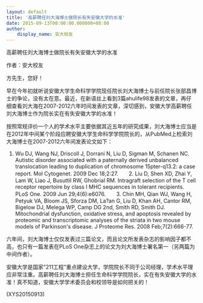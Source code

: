 ```yaml
---
layout: default
title: '高薪聘任刘大海博士做院长有失安徽大学的水准'
date: 2015-09-13T00:00:00.000000+08:00
author:
    display_name: 安大校友
---
```


高薪聘任刘大海博士做院长有失安徽大学的水准

作者：安大校友

方先生，您好！

早在今年初就听说安徽大学生命科学学院现任院长刘大海博士与前任院长张部昌博士的争论，没有太在意。最近，在新语丝上看到3篇ahulife98发表的文章，再仔细查看刘大海在2007-2012六年时间发表的文章，深切感到，安徽大学高薪聘任刘大海博士作为院长实在有失安徽大学的水准！

按照常规评价一个人的学术水平主要依据其近五年的研究成果，刘大海博士应当是在2012年中间某个阶段应聘安徽大学生命科学学院院长的，从PubMed上检索刘大海博士在2007-2012六年间发表论文如下：

1. Wu DJ, Wang NJ, Driscoll J, Dorrani N, Liu D, Sigman M, Schanen NC. Autistic disorder associated with a paternally derived unbalanced translocation leading to duplication of chromosome 15pter-q13.2: a case report. Mol Cytogenet. 2009 Dec 18;2:27.　　2. Liu D, Shen XD, Zhai Y, Lam W, Liao J, Busuttil RW, Ghobrial RM. Intragraft selection of the T cell receptor repertoire by class I MHC sequences in tolerant recipients. PLoS One. 2009 Jun 29;4(6):e6076.　　3. Chin MH, Qian WJ, Wang H, Petyuk VA, Bloom JS, Sforza DM, La?an G, Liu D, Khan AH, Cantor RM, Bigelow DJ, Melega WP, Camp DG 2nd, Smith RD, Smith DJ. Mitochondrial dysfunction, oxidative stress, and apoptosis revealed by proteomic and transcriptomic analyses of the striata in two mouse models of Parkinson's disease. J Proteome Res. 2008 Feb;7(2):666-77.

六年间，刘大海博士仅仅发表过三篇论文，而且论文所发表杂志的影响因子都不高，也只有一篇发表在PLoS One杂志上的论文为刘大海博士署名第一（另两篇为中间作者）。

安徽大学是国家“211工程”重点建设大学，学院院长不同于公司经理，学术水平理应非常注重。高薪聘任刘大海博士担任生命科学学院院长，实在有失安徽大学的水准！真不知道，安徽大学学术委员会和校领导是如何把关的！

(XYS20150913)

